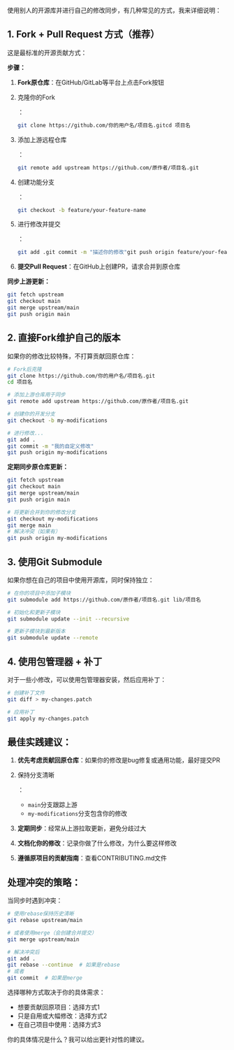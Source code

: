 使用别人的开源库并进行自己的修改同步，有几种常见的方式，我来详细说明：

## 1. Fork + Pull Request 方式（推荐）

这是最标准的开源贡献方式：

**步骤：**

1. **Fork原仓库**：在GitHub/GitLab等平台上点击Fork按钮

2. 克隆你的Fork

   ：

   ```bash
   git clone https://github.com/你的用户名/项目名.gitcd 项目名
   ```

3. 添加上游远程仓库

   ：

   ```bash
   git remote add upstream https://github.com/原作者/项目名.git
   ```

4. 创建功能分支

   ：

   ```bash
   git checkout -b feature/your-feature-name
   ```

5. 进行修改并提交

   ：

   ```bash
   git add .git commit -m "描述你的修改"git push origin feature/your-feature-name
   ```

6. **提交Pull Request**：在GitHub上创建PR，请求合并到原仓库

**同步上游更新：**

```bash
git fetch upstream
git checkout main
git merge upstream/main
git push origin main
```

## 2. 直接Fork维护自己的版本

如果你的修改比较特殊，不打算贡献回原仓库：

```bash
# Fork后克隆
git clone https://github.com/你的用户名/项目名.git
cd 项目名

# 添加上游仓库用于同步
git remote add upstream https://github.com/原作者/项目名.git

# 创建你的开发分支
git checkout -b my-modifications

# 进行修改...
git add .
git commit -m "我的自定义修改"
git push origin my-modifications
```

**定期同步原仓库更新：**

```bash
git fetch upstream
git checkout main
git merge upstream/main
git push origin main

# 将更新合并到你的修改分支
git checkout my-modifications
git merge main
# 解决冲突（如果有）
git push origin my-modifications
```

## 3. 使用Git Submodule

如果你想在自己的项目中使用开源库，同时保持独立：

```bash
# 在你的项目中添加子模块
git submodule add https://github.com/原作者/项目名.git lib/项目名

# 初始化和更新子模块
git submodule update --init --recursive

# 更新子模块到最新版本
git submodule update --remote
```

## 4. 使用包管理器 + 补丁

对于一些小修改，可以使用包管理器安装，然后应用补丁：

```bash
# 创建补丁文件
git diff > my-changes.patch

# 应用补丁
git apply my-changes.patch
```

## 最佳实践建议：

1. **优先考虑贡献回原仓库**：如果你的修改是bug修复或通用功能，最好提交PR

2. 保持分支清晰

   ：

   - `main`分支跟踪上游
   - `my-modifications`分支包含你的修改

3. **定期同步**：经常从上游拉取更新，避免分歧过大

4. **文档化你的修改**：记录你做了什么修改，为什么要这样修改

5. **遵循原项目的贡献指南**：查看CONTRIBUTING.md文件

## 处理冲突的策略：

当同步时遇到冲突：

```bash
# 使用rebase保持历史清晰
git rebase upstream/main

# 或者使用merge（会创建合并提交）
git merge upstream/main

# 解决冲突后
git add .
git rebase --continue  # 如果是rebase
# 或者
git commit  # 如果是merge
```

选择哪种方式取决于你的具体需求：

- 想要贡献回原项目：选择方式1
- 只是自用或大幅修改：选择方式2
- 在自己项目中使用：选择方式3

你的具体情况是什么？我可以给出更针对性的建议。